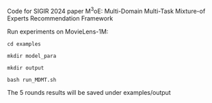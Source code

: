 Code for SIGIR 2024 paper M<sup>3</sup>oE: Multi-Domain Multi-Task Mixture-of Experts Recommendation Framework

Run experiments on MovieLens-1M:

```
cd examples

mkdir model_para

mkdir output

bash run_MDMT.sh
```

The 5 rounds results will be saved under examples/output

